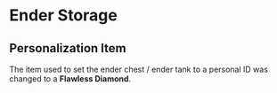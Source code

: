 # Ender Storage

## Personalization Item

The item used to set the ender chest / ender tank to a personal ID was changed to a **Flawless Diamond**.
